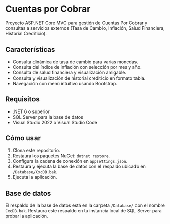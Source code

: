 # Cuentas por Cobrar
Proyecto ASP.NET Core MVC para gestión de Cuentas Por Cobrar y consultas a servicios externos (Tasa de Cambio, Inflación, Salud Financiera, Historial Crediticio).

## Características

- Consulta dinámica de tasa de cambio para varias monedas.
- Consulta del índice de inflación con selección por mes y año.
- Consulta de salud financiera y visualización amigable.
- Consulta y visualización de historial crediticio en formato tabla.
- Navegación con menú intuitivo usando Bootstrap.

## Requisitos

- .NET 6 o superior
- SQL Server para la base de datos
- Visual Studio 2022 o Visual Studio Code

## Cómo usar

1. Clona este repositorio.
2. Restaura los paquetes NuGet: `dotnet restore`.
3. Configura la cadena de conexión en `appsettings.json`.
4. Restaura y ejecuta la base de datos con el respaldo ubicado en `/Database/CxcDB.bak`.
5. Ejecuta la aplicación.

## Base de datos

El respaldo de la base de datos está en la carpeta `/Database/` con el nombre `CxcDB.bak`. Restaura este respaldo en tu instancia local de SQL Server para probar la aplicación.


